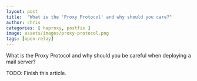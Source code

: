 ```yaml
---
layout: post
title:  "What is the 'Proxy Protocol' and why should you care?"
author: chris
categories: [ haproxy, postfix ]
image: assets/images/proxy-protocol.png
tags: [open-relay]
---
```


What is the Proxy Protocol and why should you be careful when deploying a mail server?

TODO: Finish this article.